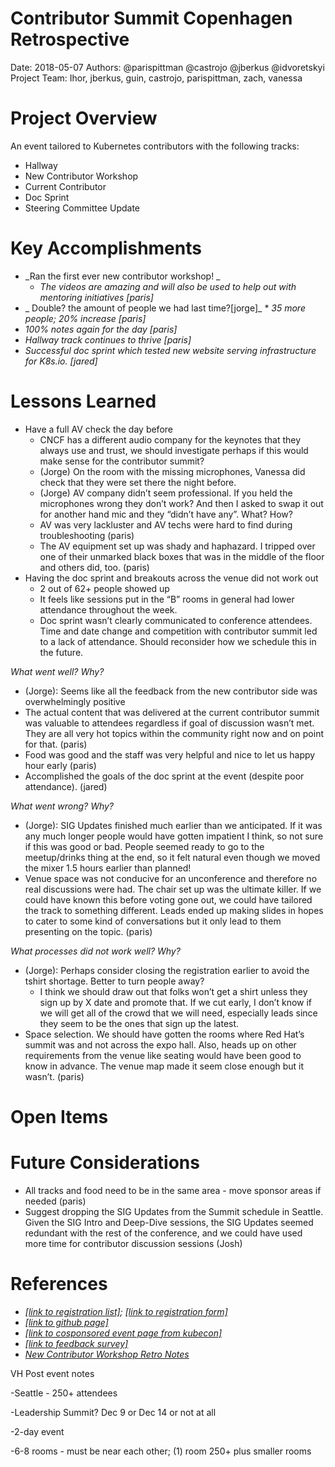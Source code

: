 # Contributor Summit Copenhagen Retrospective

Date:  2018-05-07
Authors: @parispittman @castrojo @jberkus @idvoretskyi
Project Team: Ihor, jberkus, guin, castrojo, parispittman, zach, vanessa
   
# Project Overview

An event tailored to Kubernetes contributors with the following tracks:

*   Hallway
*   New Contributor Workshop
*   Current Contributor 
*   Doc Sprint
*   Steering Committee Update

# Key Accomplishments

*   _Ran the first ever new contributor workshop! _
    *   _The videos are amazing and will also be used to help out with mentoring initiatives [paris]_
*    _ Double? the amount of people we had last time?[jorge]_
    *   _35 more people; 20% increase [paris]_
*   _100% notes again for the day [paris]_
*   _Hallway track continues to thrive [paris]_
*   _Successful doc sprint which tested new website serving infrastructure for K8s.io. [jared]_

# Lessons Learned

*   Have a full AV check the day before
    *   CNCF has a different audio company for the keynotes that they always use and trust, we should investigate perhaps if this would make sense for the contributor summit?
    *   (Jorge) On the room with the missing microphones, Vanessa did check that they were set there the night before.
    *   (Jorge) AV company didn’t seem professional. If you held the microphones wrong they don’t work? And then I asked to swap it out for another hand mic and they “didn’t have any”. What? How? 
    *   AV was very lackluster and AV techs were hard to find during troubleshooting (paris)
    *   The AV equipment set up was shady and haphazard. I tripped over one of their unmarked black boxes that was in the middle of the floor and others did, too. (paris)
*   Having the doc sprint and breakouts across the venue did not work out
    *   2 out of 62+ people showed up
    *   It feels like sessions put in the “B” rooms in general had lower attendance throughout the week. 
    *   Doc sprint wasn’t clearly communicated to conference attendees. Time and date change and competition with contributor summit led to a lack of attendance. Should reconsider how we schedule this in the future. 

_What went well?  Why?_

*   (Jorge): Seems like all the feedback from the new contributor side was overwhelmingly positive
*   The actual content that was delivered at the current contributor summit was valuable to attendees regardless if goal of discussion wasn’t met. They are all very hot topics within the community right now and on point for that. (paris)
*   Food was good and the staff was very helpful and nice to let us happy hour early (paris)
*   Accomplished the goals of the doc sprint at the event (despite poor attendance). (jared)

_What went wrong?  Why?_

*   (Jorge): SIG Updates finished much earlier than we anticipated. If it was any much longer people would have gotten impatient I think, so not sure if this was good or bad. People seemed ready to go to the meetup/drinks thing at the end, so it felt natural even though we moved the mixer 1.5 hours earlier than planned! 
*   Venue space was not conducive for an unconference and therefore no real discussions were had. The chair set up was the ultimate killer. If we could have known this before voting gone out, we could have tailored the track to something different. Leads ended up making slides in hopes to cater to some kind of conversations but it only lead to them presenting on the topic. (paris)

_What processes did not work well?  Why?_

*   (Jorge): Perhaps consider closing the registration earlier to avoid the tshirt shortage. Better to turn people away? 
    *   I think we should draw out that folks won’t get a shirt unless they sign up by X date and promote that. If we cut early, I don’t know if we will get all of the crowd that we will need, especially leads since they seem to be the ones that sign up the latest. 
*   Space selection. We should have gotten the rooms where Red Hat’s summit was and not across the expo hall. Also, heads up on other requirements from the venue like seating would have been good to know in advance. The venue map made it seem close enough but it wasn’t. (paris)

# Open Items

# Future Considerations

*   All tracks and food need to be in the same area - move sponsor areas if needed (paris)
*   Suggest dropping the SIG Updates from the Summit schedule in Seattle.  Given the SIG Intro and Deep-Dive sessions, the SIG Updates seemed redundant with the rest of the conference, and we could have used more time for contributor discussion sessions (Josh)

# References

*   _[[link to registration list]](https://docs.google.com/spreadsheets/d/1S3icAKTsgNUiorV-FtO1bUW2EoY3sYNNfkZfex_QzjE/edit#gid=1155347951); [[link to registration form]](https://goo.gl/forms/ad48t05u2Hgw7Wul2)_
*   _[[link to github page]](https://github.com/kubernetes/community/tree/master/events/2018/05-contributor-summit)_
*   _[[link to cosponsored event page from kubecon]](https://events.linuxfoundation.org/events/kubecon-cloudnativecon-europe-2018/co-located-events/kubernetes-contributor-summit/)_
*   _[[link to feedback survey]](https://goo.gl/forms/9XFCd862vCPJB3c23)_
*   _[New Contributor Workshop Retro Notes](https://docs.google.com/document/d/1GV6y3hmUUBrr1_frvWtAXf-8nEDA0l6IYhBUXz2NP7A/edit)_

VH Post event notes

-Seattle  - 250+ attendees

-Leadership Summit? Dec 9 or Dec 14 or not at all

-2-day event

-6-8 rooms - must be near each other; (1) room 250+ plus smaller rooms